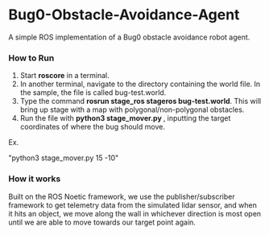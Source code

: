 # Bug0-Obstacle-Avoidance-Agent
A simple ROS implementation of a Bug0 obstacle avoidance robot agent.

### How to Run
1. Start **roscore** in a terminal.
2. In another terminal, navigate to the directory containing the world file. In the sample, the file is called bug-test.world.
3. Type the command **rosrun stage_ros stageros bug-test.world**. This will bring up stage with a map with polygonal/non-polygonal obstacles.
4. Run the file with **python3 stage_mover.py <x coordinate> <y coordinate>**, inputting the target coordinates of where the bug should move.

Ex.

"python3 stage_mover.py 15 -10"

### How it works
  
Built on the ROS Noetic framework, we use the publisher/subscriber framework to get telemetry data from the simulated lidar sensor, and when it hits an object, we move along the wall in whichever direction is most open until we are able to move towards our target point again.
